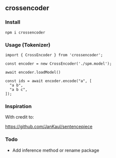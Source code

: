 ## crossencoder

### Install

```
npm i crossencoder
```

### Usage (Tokenizer)

```
import { CrossEncoder } from 'crossencoder';

const encoder = new CrossEncoder('./spm.model');

await encoder.loadModel()

const ids = await encoder.encode("a", [
  "a b",
  "a b c",
]);
```

### Inspiration

With credit to:

https://github.com/JanKaul/sentencepiece

### Todo

- Add inference method or rename package 
